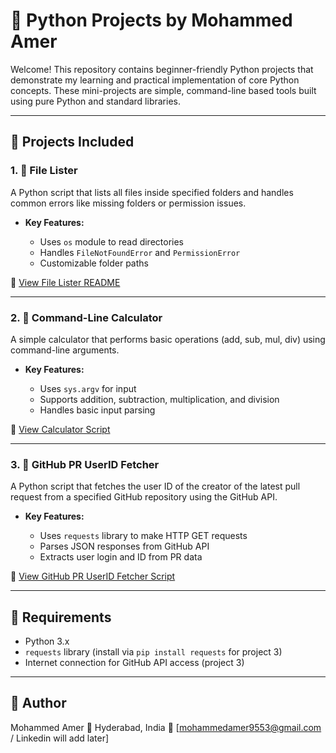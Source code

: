 # 🐍 Python Projects by Mohammed Amer

Welcome! This repository contains beginner-friendly Python projects that demonstrate my learning and practical implementation of core Python concepts. These mini-projects are simple, command-line based tools built using pure Python and standard libraries.

---

## 📁 Projects Included

### 1. 📂 File Lister

A Python script that lists all files inside specified folders and handles common errors like missing folders or permission issues.

* **Key Features:**

  * Uses `os` module to read directories
  * Handles `FileNotFoundError` and `PermissionError`
  * Customizable folder paths

📄 [View File Lister README](file_lister/README.md)

---

### 2. 🧮 Command-Line Calculator

A simple calculator that performs basic operations (add, sub, mul, div) using command-line arguments.

* **Key Features:**

  * Uses `sys.argv` for input
  * Supports addition, subtraction, multiplication, and division
  * Handles basic input parsing

📄 [View Calculator Script](calculator/calculator.py)

---

### 3. 🐙 GitHub PR UserID Fetcher

A Python script that fetches the user ID of the creator of the latest pull request from a specified GitHub repository using the GitHub API.

* **Key Features:**

  * Uses `requests` library to make HTTP GET requests
  * Parses JSON responses from GitHub API
  * Extracts user login and ID from PR data

📄 [View GitHub PR UserID Fetcher Script](github-pr-userid-fetcher/fetcher-script/github_pr_userid_fetcher.py)

---

## 📌 Requirements

* Python 3.x
* `requests` library (install via `pip install requests` for project 3)
* Internet connection for GitHub API access (project 3)

---

## 👤 Author

Mohammed Amer
📍 Hyderabad, India
📧 \[[mohammedamer9553@gmail.com](mailto:mohammedamer9553@gmail.com) / Linkedin will add later]
